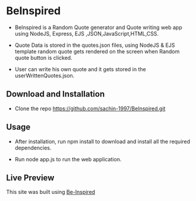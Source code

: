 # BeInspired

* BeInspired is a Random Quote generator and Quote writing web app using NodeJS, Express, EJS ,JSON,JavaScript,HTML,CSS.

* Quote Data is stored in the quotes.json files, using NodeJS & EJS template random quote gets rendered on the screen when Random quote button is clicked.

* User can write his own quote and it gets stored in the userWrittenQuotes.json.

## Download and Installation

* Clone the repo  https://github.com/sachin-1997/BeInspired.git

## Usage

* After installation, run npm install to download and install all the required dependencies.

* Run node app.js to run the web application.

## Live Preview

This site was built using [Be-Inspired](https://be-inspired-1.herokuapp.com/)


